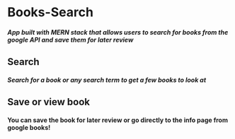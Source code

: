 # Books-Search
##### App built with MERN stack that allows users to search for books from the google API and save them for later review

## Search
##### Search for a book or any search term to get a few books to look at

## Save or view book

#### You can save the book for later review or go directly to the info page from google books!
